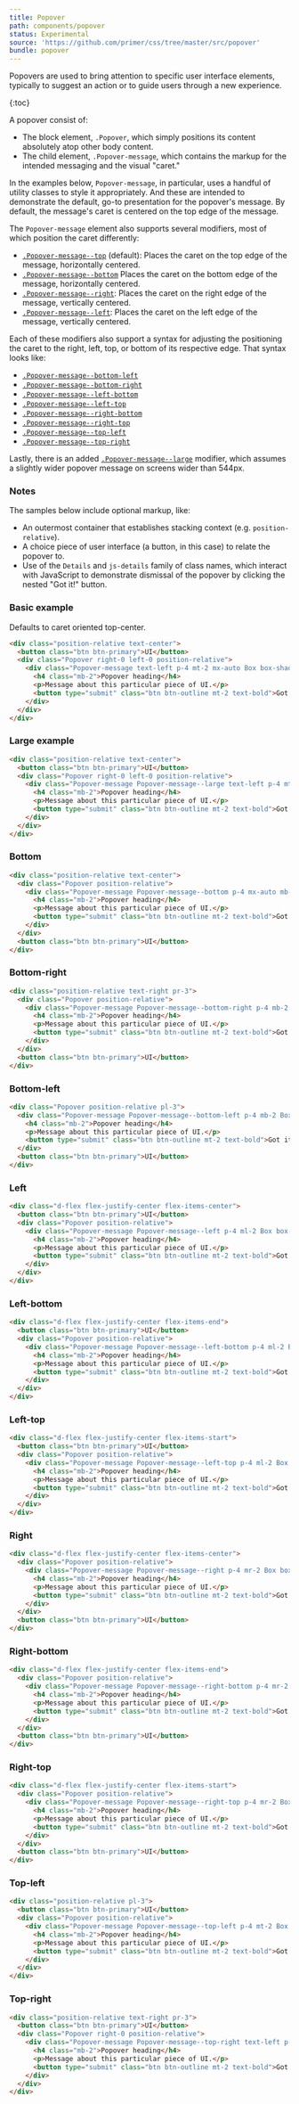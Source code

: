 ```yaml
---
title: Popover
path: components/popover
status: Experimental
source: 'https://github.com/primer/css/tree/master/src/popover'
bundle: popover
---
```



Popovers are used to bring attention to specific user interface elements, typically to suggest an action or to guide users through a new experience.

{:toc}

A popover consist of:

- The block element, `.Popover`, which simply positions its content absolutely atop other body content.
- The child element, `.Popover-message`, which contains the markup for the intended messaging and the visual "caret."

In the examples below, `Popover-message`, in particular, uses a handful of utility classes to style it appropriately. And these are intended to demonstrate the default, go-to presentation for the popover's message. By default, the message's caret is centered on the top edge of the message.

The `Popover-message` element also supports several modifiers, most of which position the caret differently:

- [`.Popover-message--top`](#default-top-center) (default): Places the caret on the top edge of the message, horizontally centered.
- [`.Popover-message--bottom`](#bottom) Places the caret on the bottom edge of the message, horizontally centered.
- [`.Popover-message--right`](#right): Places the caret on the right edge of the message, vertically centered.
- [`.Popover-message--left`](#left): Places the caret on the left edge of the message, vertically centered.

Each of these modifiers also support a syntax for adjusting the positioning the caret to the right, left, top, or bottom of its respective edge. That syntax looks like:

- [`.Popover-message--bottom-left`](#bottom-left)
- [`.Popover-message--bottom-right`](#bottom-right)
- [`.Popover-message--left-bottom`](#left-bottom)
- [`.Popover-message--left-top`](#left-top)
- [`.Popover-message--right-bottom`](#right-bottom)
- [`.Popover-message--right-top`](#right-top)
- [`.Popover-message--top-left`](#top-left)
- [`.Popover-message--top-right`](#top-right)

Lastly, there is an added [`.Popover-message--large`](#large) modifier, which assumes a slightly wider popover message on screens wider than 544px.

### Notes

The samples below include optional markup, like:
- An outermost container that establishes stacking context (e.g. `position-relative`).
- A choice piece of user interface (a button, in this case) to relate the popover to.
- Use of the `Details` and `js-details` family of class names, which interact with JavaScript to demonstrate dismissal of the popover by clicking the nested "Got it!" button.

### Basic example
Defaults to caret oriented top-center.

```html title="Default (top-center)"
<div class="position-relative text-center">
  <button class="btn btn-primary">UI</button>
  <div class="Popover right-0 left-0 position-relative">
    <div class="Popover-message text-left p-4 mt-2 mx-auto Box box-shadow-large">
      <h4 class="mb-2">Popover heading</h4>
      <p>Message about this particular piece of UI.</p>
      <button type="submit" class="btn btn-outline mt-2 text-bold">Got it!</button>
    </div>
  </div>
</div>
```

### Large example

```html title="Large"
<div class="position-relative text-center">
  <button class="btn btn-primary">UI</button>
  <div class="Popover right-0 left-0 position-relative">
    <div class="Popover-message Popover-message--large text-left p-4 mt-2 Box box-shadow-large">
      <h4 class="mb-2">Popover heading</h4>
      <p>Message about this particular piece of UI.</p>
      <button type="submit" class="btn btn-outline mt-2 text-bold">Got it!</button>
    </div>
  </div>
</div>
```

### Bottom

```html title="Bottom"
<div class="position-relative text-center">
  <div class="Popover position-relative">
    <div class="Popover-message Popover-message--bottom p-4 mx-auto mb-2 text-left Box box-shadow-large">
      <h4 class="mb-2">Popover heading</h4>
      <p>Message about this particular piece of UI.</p>
      <button type="submit" class="btn btn-outline mt-2 text-bold">Got it!</button>
    </div>
  </div>
  <button class="btn btn-primary">UI</button>
</div>
```

### Bottom-right

```html title="Bottom-right"
<div class="position-relative text-right pr-3">
  <div class="Popover position-relative">
    <div class="Popover-message Popover-message--bottom-right p-4 mb-2 text-left Box box-shadow-large">
      <h4 class="mb-2">Popover heading</h4>
      <p>Message about this particular piece of UI.</p>
      <button type="submit" class="btn btn-outline mt-2 text-bold">Got it!</button>
    </div>
  </div>
  <button class="btn btn-primary">UI</button>
</div>
```

### Bottom-left

```html title="Bottom-left"
<div class="Popover position-relative pl-3">
  <div class="Popover-message Popover-message--bottom-left p-4 mb-2 Box box-shadow-large">
    <h4 class="mb-2">Popover heading</h4>
    <p>Message about this particular piece of UI.</p>
    <button type="submit" class="btn btn-outline mt-2 text-bold">Got it!</button>
  </div>
  <button class="btn btn-primary">UI</button>
</div>
```

### Left

```html title="Left"
<div class="d-flex flex-justify-center flex-items-center">
  <button class="btn btn-primary">UI</button>
  <div class="Popover position-relative">
    <div class="Popover-message Popover-message--left p-4 ml-2 Box box-shadow-large">
      <h4 class="mb-2">Popover heading</h4>
      <p>Message about this particular piece of UI.</p>
      <button type="submit" class="btn btn-outline mt-2 text-bold">Got it!</button>
    </div>
  </div>
</div>
```

### Left-bottom

```html title="Left-bottom"
<div class="d-flex flex-justify-center flex-items-end">
  <button class="btn btn-primary">UI</button>
  <div class="Popover position-relative">
    <div class="Popover-message Popover-message--left-bottom p-4 ml-2 Box box-shadow-large">
      <h4 class="mb-2">Popover heading</h4>
      <p>Message about this particular piece of UI.</p>
      <button type="submit" class="btn btn-outline mt-2 text-bold">Got it!</button>
    </div>
  </div>
</div>
```

### Left-top

```html title="Left-top"
<div class="d-flex flex-justify-center flex-items-start">
  <button class="btn btn-primary">UI</button>
  <div class="Popover position-relative">
    <div class="Popover-message Popover-message--left-top p-4 ml-2 Box box-shadow-large">
      <h4 class="mb-2">Popover heading</h4>
      <p>Message about this particular piece of UI.</p>
      <button type="submit" class="btn btn-outline mt-2 text-bold">Got it!</button>
    </div>
  </div>
</div>
```

### Right

```html title="Right"
<div class="d-flex flex-justify-center flex-items-center">
  <div class="Popover position-relative">
    <div class="Popover-message Popover-message--right p-4 mr-2 Box box-shadow-large">
      <h4 class="mb-2">Popover heading</h4>
      <p>Message about this particular piece of UI.</p>
      <button type="submit" class="btn btn-outline mt-2 text-bold">Got it!</button>
    </div>
  </div>
  <button class="btn btn-primary">UI</button>
</div>
```

### Right-bottom

```html title="Right-bottom"
<div class="d-flex flex-justify-center flex-items-end">
  <div class="Popover position-relative">
    <div class="Popover-message Popover-message--right-bottom p-4 mr-2 Box box-shadow-large">
      <h4 class="mb-2">Popover heading</h4>
      <p>Message about this particular piece of UI.</p>
      <button type="submit" class="btn btn-outline mt-2 text-bold">Got it!</button>
    </div>
  </div>
  <button class="btn btn-primary">UI</button>
</div>
```

### Right-top

```html title="Right-top"
<div class="d-flex flex-justify-center flex-items-start">
  <div class="Popover position-relative">
    <div class="Popover-message Popover-message--right-top p-4 mr-2 Box box-shadow-large">
      <h4 class="mb-2">Popover heading</h4>
      <p>Message about this particular piece of UI.</p>
      <button type="submit" class="btn btn-outline mt-2 text-bold">Got it!</button>
    </div>
  </div>
  <button class="btn btn-primary">UI</button>
</div>
```

### Top-left

```html title="Top-left"
<div class="position-relative pl-3">
  <button class="btn btn-primary">UI</button>
  <div class="Popover position-relative">
    <div class="Popover-message Popover-message--top-left p-4 mt-2 Box box-shadow-large">
      <h4 class="mb-2">Popover heading</h4>
      <p>Message about this particular piece of UI.</p>
      <button type="submit" class="btn btn-outline mt-2 text-bold">Got it!</button>
    </div>
  </div>
</div>
```

### Top-right

```html title="Top-right"
<div class="position-relative text-right pr-3">
  <button class="btn btn-primary">UI</button>
  <div class="Popover right-0 position-relative">
    <div class="Popover-message Popover-message--top-right text-left p-4 mt-2 Box box-shadow-large">
      <h4 class="mb-2">Popover heading</h4>
      <p>Message about this particular piece of UI.</p>
      <button type="submit" class="btn btn-outline mt-2 text-bold">Got it!</button>
    </div>
  </div>
</div>
```
